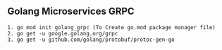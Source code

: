 ## Golang Microservices GRPC

```
1. go mod init golang_grpc (To Create go.mod package manager file)
2. go get -u google.golang.org/grpc
3. go get -u github.com/golang/protobuf/protoc-gen-go
```